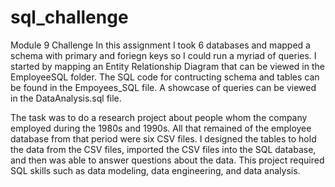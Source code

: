 # sql_challenge
Module 9 Challenge
In this assignment I took 6 databases and mapped a schema with primary and foriegn keys so I could run a myriad of queries. I started by mapping an Entity Relationship Diagram that can be viewed in the EmployeeSQL folder. The SQL code for contructing schema and tables can be found in the Empoyees_SQL file. A showcase of queries can be viewed in the DataAnalysis.sql file.

The task was to do a research project about people whom the company employed during the 1980s and 1990s. All that remained of the employee database from that period were six CSV files. I designed the tables to hold the data from the CSV files, imported the CSV files into the SQL database, and then was able to answer questions about the data. This project required SQL skills such as data modeling, data engineering, and data analysis.
